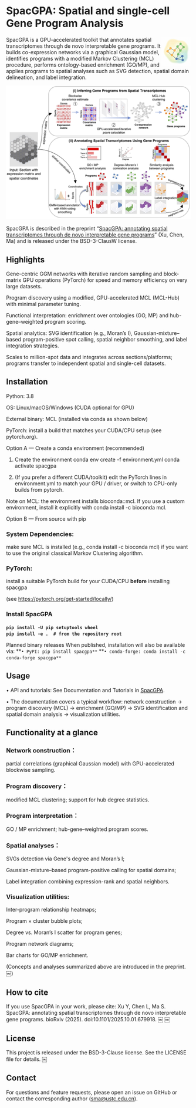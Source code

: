 
# SpacGPA: Spatial and single-cell Gene Program Analysis

<img src="assets/SpacGPA_Logo.png" alt="SpacGPA logo" align="right" width="80" />

SpacGPA is a GPU-accelerated toolkit that annotates spatial transcriptomes through de novo interpretable gene programs. It builds co-expression networks via a graphical Gaussian model, identifies programs with a modified Markov Clustering (MCL) procedure, performs ontology-based enrichment (GO/MP), and applies programs to spatial analyses such as SVG detection, spatial domain delineation, and label integration.

<p align="center">
  <img src="assets/SpacGPA_Workflow.png" alt="SpacGPA workflow" width="600" />
</p>

SpacGPA is described in the preprint “[SpacGPA: annotating spatial transcriptomes through de novo interpretable gene programs](https://www.biorxiv.org/doi/10.1101/2025.10.01.679918)” (Xu, Chen, Ma) and is released under the BSD-3-ClausW license.

## Highlights

Gene-centric GGM networks with iterative random sampling and block-matrix GPU operations (PyTorch) for speed and memory efficiency on very large datasets.

Program discovery using a modified, GPU-accelerated MCL (MCL-Hub) with minimal parameter tuning.

Functional interpretation: enrichment over ontologies (GO, MP) and hub-gene–weighted program scoring.

Spatial analytics: SVG identification (e.g., Moran’s I), Gaussian-mixture–based program-positive spot calling, spatial neighbor smoothing, and label integration strategies.

Scales to million-spot data and integrates across sections/platforms; programs transfer to independent spatial and single-cell datasets.

## Installation

Python: 3.8

OS: Linux/macOS/Windows (CUDA optional for GPU)

External binary: MCL (installed via conda as shown below)

PyTorch: install a build that matches your CUDA/CPU setup (see pytorch.org).

Option A — Create a conda environment (recommended)

1) Create the environment
conda env create -f environment.yml
conda activate spacgpa

2) (If you prefer a different CUDA/toolkit) edit the PyTorch lines in environment.yml
to match your GPU / driver, or switch to CPU-only builds from pytorch.

Note on MCL: the environment installs bioconda::mcl. If you use a custom environment, install it explicitly with
conda install -c bioconda mcl.

Option B — From source with pip

### System Dependencies: 

make sure MCL is installed (e.g., conda install -c bioconda mcl) if you want to use the original classical Markov Clustering algorithm.

### PyTorch: 

install a suitable PyTorch build for your CUDA/CPU **before** installing spacgpa

(see <https://pytorch.org/get-started/locally/>)

### Install SpacGPA

**`pip install -U pip setuptools wheel`**  
**`pip install -e .  # from the repository root`**

Planned binary releases
When published, installation will also be available via:
**`• PyPI: pip install spacgpa**`
**`• conda-forge: conda install -c conda-forge spacgpa**`

## Usage

 • API and tutorials: See Documentation and Tutorials in [SpacGPA](https://spacgpa.readthedocs.io).

 • The documentation covers a typical workflow: network construction → program discovery (MCL) → enrichment (GO/MP) → SVG identification and spatial domain analysis → visualization utilities.

## Functionality at a glance

### Network construction：

partial correlations (graphical Gaussian model) with GPU-accelerated blockwise sampling.

### Program discovery：

modified MCL clustering; support for hub degree statistics.

### Program interpretation：

GO / MP enrichment; hub-gene–weighted program scores.

### Spatial analyses：

SVGs detection via Gene's degree and Moran’s I;

Gaussian-mixture–based program-positive calling for spatial domains;

Label integration combining expression-rank and spatial neighbors.

### Visualization utilities:

Inter-program relationship heatmaps;

Program × cluster bubble plots;

Degree vs. Moran’s I scatter for program genes;

Program network diagrams;

Bar charts for GO/MP enrichment.

(Concepts and analyses summarized above are introduced in the preprint.  ￼)

## How to cite

If you use SpacGPA in your work, please cite:
Xu Y, Chen L, Ma S. SpacGPA: annotating spatial transcriptomes through de novo interpretable gene programs. bioRxiv (2025). doi:10.1101/2025.10.01.679918.  ￼  ￼

## License

This project is released under the BSD-3-Clause license. See the LICENSE file for details.  ￼

## Contact

For questions and feature requests, please open an issue on GitHub or contact the corresponding author (<sma@ustc.edu.cn>).
